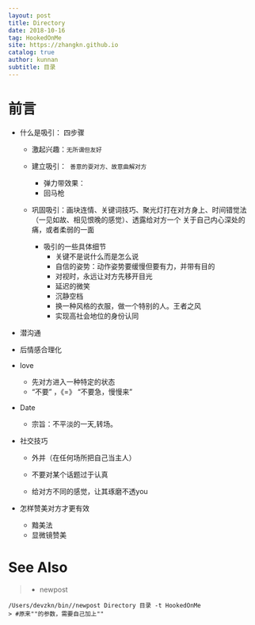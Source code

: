 ```yaml
---
layout: post
title: Directory
date: 2018-10-16
tag: HookedOnMe
site: https://zhangkn.github.io
catalog: true
author: kunnan
subtitle: 目录
---
```






# 前言



* 什么是吸引： 四步骤

  * 激起兴趣：`无所谓但友好`

  * 建立吸引：` 善意的耍对方、故意曲解对方` 

    * 弹力带效果：
    * 回马枪

  * 巩固吸引：画块连情、关键词技巧、聚光灯打在对方身上、时间错觉法（一见如故、相见恨晚的感觉）、透露给对方一个 关于自己内心深处的痛，或者柔弱的一面

    * 吸引的一些具体细节
      * 关键不是说什么而是怎么说
      * 自信的姿势：动作姿势要缓慢但要有力，并带有目的
      * 对视时，永远让对方先移开目光
      * 延迟的微笑
      * 沉静空档
      * 换一种风格的衣服，做一个特别的人。王者之风
      * 实现高社会地位的身份认同

* 潜沟通

* 后情感合理化

* love

  * 先对方进入一种特定的状态
  * “不要” ，《=》 “不要急，慢慢来”

* Date

  * 宗旨：不平淡的一天,转场。

* 社交技巧

  * 外并（在任何场所把自己当主人）

  * 不要对某个话题过于认真

  * 给对方不同的感觉，让其琢磨不透you

* 怎样赞美对方才更有效

  * 黯美法
  * 显微镜赞美





# See Also 

>* newpost 
>
```
/Users/devzkn/bin//newpost Directory 目录 -t HookedOnMe
> #原来""的参数，需要自己加上""
```

